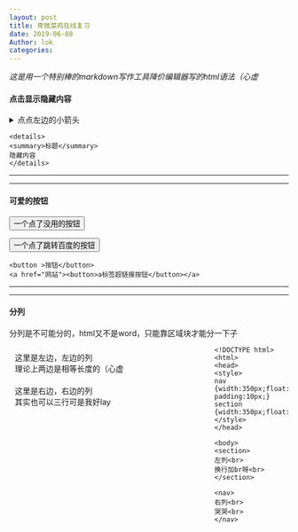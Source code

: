 ```yaml
---
layout: post
title: 卑微菜鸡在线复习
date: 2019-06-08
Author: lok
categories: 
--- 
```


*这是用一个特别棒的markdown写作工具降价编辑器写的html语法（心虚*

#### 点击显示隐藏内容

<details>
<summary>点点左边的小箭头</summary>
 然后隐藏内容就出现了，再次点击箭头就关闭，很酷
</details>

    <details>
    <summary>标题</summary>
    隐藏内容
    </details>



***

***



#### 可爱的按钮

<button >一个点了没用的按钮</button>

<a href="https://www.baidu.com/">
<button>一个点了跳转百度的按钮</button></a>

    <button >按钮</button>
    <a href="网站"><button>a标签超链接按钮</button></a>



***

***



#### 分列

分列是不可能分的，html又不是word，只能靠区域块才能分一下子
<!DOCTYPE html>
<html>
<head>
<style>
nav {width:350px;
float:left; padding:10px;}
section {width:350px;float:left;padding:10px;}
</style>
</head>
<body>

<section>
这里是左边，左边的列<br>
理论上两边是相等长度的（心虚<br>
</section>
<nav>
这里是右边，右边的列<br>
其实也可以三行可是我好lay<br>
<br>
</nav>

    <!DOCTYPE html>
    <html>
    <head>
    <style>
    nav {width:350px;float:left; padding:10px;}
    section {width:350px;float:left;padding:10px;}
    </style>
    </head>
    
    <body>
    <section>
    左列<br>
    换行加br呀<br>
    </section>
    
    <nav>
    右列<br>
    哭哭<br>
    </nav>
